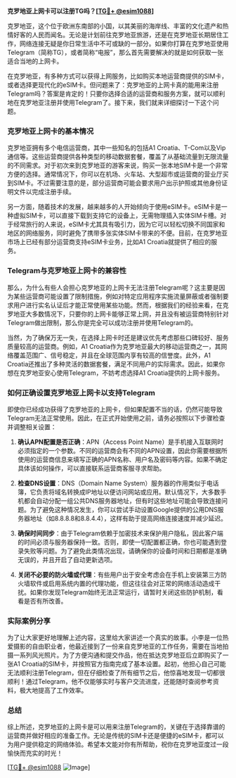 **克罗地亚上网卡可以注册TG吗？[[TG💪+ @esim1088](https://t.me/s/esim1088)]**

克罗地亚，这个位于欧洲东南部的小国，以其美丽的海岸线、丰富的文化遗产和热情好客的人民而闻名。无论是计划前往克罗地亚旅游，还是在克罗地亚长期居住工作，网络连接无疑是你日常生活中不可或缺的一部分。如果你打算在克罗地亚使用Telegram（简称TG），或者简称“电报”，那么首先需要解决的就是如何获取一张适合当地的上网卡。

在克罗地亚，有多种方式可以获得上网服务，比如购买本地运营商提供的SIM卡，或者选择更现代化的eSIM卡。但问题来了：克罗地亚的上网卡真的能用来注册Telegram吗？答案是肯定的！只要你选择合适的运营商和服务方案，就可以顺利地在克罗地亚注册并使用Telegram了。接下来，我们就来详细探讨一下这个问题。

### 克罗地亚上网卡的基本情况

克罗地亚拥有多个电信运营商，其中一些知名的包括A1 Croatia、T-Com以及Vip通信等。这些运营商提供各种类型的移动数据套餐，覆盖了从基础流量到无限流量的不同需求。对于初次来到克罗地亚的游客来说，购买一张本地SIM卡是一个非常方便的选择。通常情况下，你可以在机场、火车站、大型超市或运营商的营业厅买到SIM卡。不过需要注意的是，部分运营商可能会要求用户出示护照或其他身份证明文件以完成注册手续。

另一方面，随着技术的发展，越来越多的人开始倾向于使用eSIM卡。eSIM卡是一种虚拟SIM卡，可以直接下载到支持它的设备上，无需物理插入实体SIM卡槽。对于经常旅行的人来说，eSIM卡尤其具有吸引力，因为它可以轻松切换不同国家和地区的网络服务，同时避免了携带多张实体SIM卡带来的不便。目前，在克罗地亚市场上已经有部分运营商支持eSIM卡业务，比如A1 Croatia就提供了相应的服务。

### Telegram与克罗地亚上网卡的兼容性

那么，为什么有些人会担心克罗地亚的上网卡无法注册Telegram呢？这主要是因为某些运营商可能设置了限制措施，例如对特定应用程序实施流量屏蔽或者强制要求用户进行实名认证后才能正常使用某些功能。然而，根据我们的经验来看，在克罗地亚大多数情况下，只要你的上网卡能够正常上网，并且没有被运营商特别针对Telegram做出限制，那么你是完全可以成功注册并使用Telegram的。

当然，为了确保万无一失，在选择上网卡时还是建议优先考虑那些口碑较好、服务质量较高的运营商。例如，A1 Croatia作为克罗地亚最大的移动运营商之一，其网络覆盖范围广、信号稳定，并且在全球范围内享有较高的信誉度。此外，A1 Croatia还推出了多种灵活的数据套餐，满足不同用户的实际需求。因此，如果你想在克罗地亚安心使用Telegram，不妨考虑选择A1 Croatia提供的上网卡服务。

### 如何正确设置克罗地亚上网卡以支持Telegram

即使你已经成功获得了克罗地亚的上网卡，但如果配置不当的话，仍然可能导致Telegram无法正常使用。因此，在正式开始使用之前，请务必按照以下步骤检查并调整相关设置：

1. **确认APN配置是否正确**：APN（Access Point Name）是手机接入互联网时必须指定的一个参数。不同的运营商会有不同的APN设置，因此你需要根据所使用的运营商信息来填写正确的APN名称、用户名及密码等内容。如果不确定具体该如何操作，可以直接联系运营商客服寻求帮助。
   
2. **检查DNS设置**：DNS（Domain Name System）服务器的作用类似于电话簿，它负责将域名转换成IP地址以便访问网站或应用。默认情况下，大多数手机都会自动分配一组公共DNS服务器地址，但有时这些地址可能会导致连接问题。为了避免这种情况发生，你可以尝试手动设置Google提供的公用DNS服务器地址（如8.8.8.8和8.8.4.4），这样有助于提高网络连接速度并减少延迟。

3. **确保时间同步**：由于Telegram依赖于加密技术来保护用户隐私，因此客户端的时间必须与服务器保持一致。否则，即使一切配置都正确，你也可能遇到登录失败等问题。为了避免此类情况出现，请确保你的设备时间和日期都是准确无误的，并且开启了自动更新选项。

4. **关闭不必要的防火墙或代理**：有些用户出于安全考虑会在手机上安装第三方防火墙软件或启用系统内置的代理功能，但这往往会对正常的网络活动造成干扰。如果你发现Telegram始终无法正常运行，请暂时关闭这些防护机制，看看是否有所改善。

### 实际案例分享

为了让大家更好地理解上述内容，这里给大家讲述一个真实的故事。小李是一位热爱摄影的自由职业者，他最近接到了一份来自克罗地亚的工作任务，需要在当地拍摄一系列风光照片。为了方便沟通和提交作品，他在抵达克罗地亚后立即购买了一张A1 Croatia的SIM卡，并按照官方指南完成了基本设置。起初，他担心自己可能无法顺利注册Telegram，但在仔细检查了所有细节之后，他惊喜地发现一切都很顺利！通过Telegram，他不仅能够实时与客户交流进度，还能随时查阅参考资料，极大地提高了工作效率。

### 总结

综上所述，克罗地亚的上网卡是可以用来注册Telegram的，关键在于选择靠谱的运营商并做好相应的准备工作。无论是传统的SIM卡还是便捷的eSIM卡，都可以为用户提供稳定的网络体验。希望本文能对你有所帮助，祝你在克罗地亚度过一段愉快而充实的时光！

[[TG💪+ @esim1088](https://t.me/s/esim1088) ![Image](https://i.postimg.cc/4NQfJmqS/Snipaste-2025-05-13-00-14-12.png)]